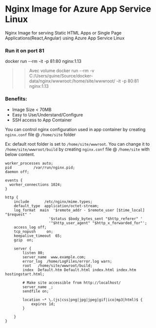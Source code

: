 # Nginx Image for Azure App Service Linux

Nginx Image for serving Static HTML Apps or Single Page Applications(React,Angular) using Azure App Service Linux

### Run it on port 81
docker run --rm -it -p 81:80 nginx:1.13
>> Avec volume
docker run --rm -v C:/Users/quine/Source/docker-data/nginx/wwwroot:/home/site/wwwroot/ -it -p 80:81 nginx:1.13 

### Benefits:
- Image Size < 70MB
- Easy to Use/Understand/Configure
- SSH access to App Container

You can control nginx configuration used in app container by creating  `nginx.conf` file @ `/home/site` folder

Ex: default root folder is set to `/home/site/wwwroot`. You can change it to `/home/site/wwwroot/build` by creating `nginx.conf` file @ `/home/site` with below content.

```
worker_processes auto;
pid          /var/run/nginx.pid;
daemon off;

events {
  worker_connections 1024;
}

http {
    include       /etc/nginx/mime.types;
    default_type  application/octet-stream;
    log_format  main  '$remote_addr - $remote_user [$time_local] "$request" '
                    '$status $body_bytes_sent "$http_referer" '
                    '"$http_user_agent" "$http_x_forwarded_for"';
    access_log off;
    tcp_nopush     on;
    keepalive_timeout  65;
    gzip  on;

    server {
        listen 80;
        server_name  www.example.com;
        error_log  /home/LogFiles/error.log warn;
        root   /home/site/wwwroot/build;
        index  Default.htm Default.html index.html index.htm hostingstart.html;

        # Make site accessible from http://localhost/
        server_name _;
        sendfile on;

        location ~* \.(js|css|png|jpg|jpeg|gif|ico|mp3|html)$ {
            expires 1d;
        }

    }
}

```